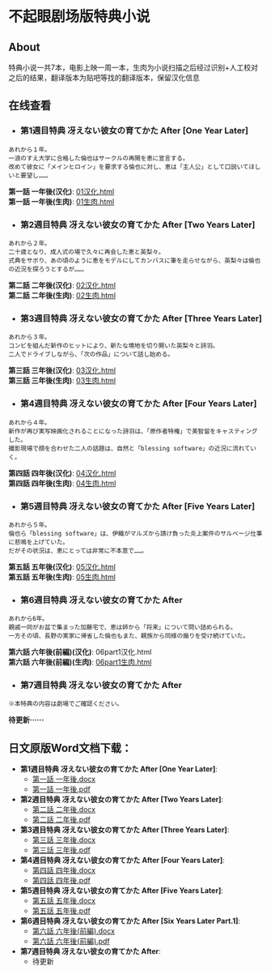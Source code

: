 # 不起眼剧场版特典小说
## About
特典小说一共7本，电影上映一周一本，生肉为小说扫描之后经过识别+人工校对之后的结果，翻译版本为贴吧等找的翻译版本，保留汉化信息

## 在线查看
+ ### 第1週目特典 冴えない彼女の育てかた After [One Year Later]  
```
あれから１年。
一浪のすえ大学に合格した倫也はサークルの再開を恵に宣言する。
改めて彼女に「メインヒロイン」を要求する倫也に対し、恵は「主人公」として口説いてほしいと要望し……。  
```  
**第一話 一年後(汉化)**: [01汉化.html](https://zhanghd.tech/saenai-movie-novelty/One-Year-Later/cn01.html)   
**第一話 一年後(生肉)**: [01生肉.html](https://zhanghd.tech/saenai-movie-novelty/One-Year-Later/01.html)    
+ ### 第2週目特典 冴えない彼女の育てかた After [Two Years Later]  
```
あれから２年。
二十歳となり、成人式の場で久々に再会した恵と英梨々。
式典をサボり、あの頃のように恵をモデルにしてカンバスに筆を走らせながら、英梨々は倫也の近況を探ろうとするが……。  
```  
**第二話 二年後(汉化)**: [02汉化.html](https://zhanghd.tech/saenai-movie-novelty/Two-Years-Later/cn02.html)     
**第二話 二年後(生肉)**: [02生肉.html](https://zhanghd.tech/saenai-movie-novelty/Two-Years-Later/02.html)   
+ ### 第3週目特典 冴えない彼女の育てかた After [Three Years Later]
```
あれから３年。
コンビを組んだ新作のヒットにより、新たな境地を切り開いた英梨々と詩羽。
二人でドライブしながら、「次の作品」について話し始める。  
```  
**第三話 三年後(汉化)**: [03汉化.html](https://zhanghd.tech/saenai-movie-novelty/Three-Years-Later/cn03.html)  
**第三話 三年後(生肉)**: [03生肉.html](https://zhanghd.tech/saenai-movie-novelty/Three-Years-Later/03.html)  
+ ### 第4週目特典 冴えない彼女の育てかた After [Four Years Later]  
```
あれから４年。
新作が再び実写映画化されることになった詩羽は、「原作者特権」で美智留をキャスティングした。
撮影現場で顔を合わせた二人の話題は、自然と「blessing software」の近況に流れていく。  
```  
**第四話 四年後(汉化)**: [04汉化.html](https://zhanghd.tech/saenai-movie-novelty/Four-Years-Later/cn04.html)  
**第四話 四年後(生肉)**: [04生肉.html](https://zhanghd.tech/saenai-movie-novelty/Four-Years-Later/04.html)  
+ ### 第5週目特典 冴えない彼女の育てかた After [Five Years Later]
```
あれから５年。
倫也ら「blessing software」は、伊織がマルズから請け負った炎上案件のサルベージ仕事に悲鳴を上げていた。
だがその状況は、恵にとっては非常に不本意で……。  
```  
**第五話 五年後(汉化)**: [05汉化.html](https://zhanghd.tech/saenai-movie-novelty/Five-Years-Later/cn05.html)  
**第五話 五年後(生肉)**: [05生肉.html](https://zhanghd.tech/saenai-movie-novelty/Five-Years-Later/05.html)  
+ ### 第6週目特典 冴えない彼女の育てかた After 
```
あれから6年。
親戚一同がお盆で集まった加藤宅で、恵は姉から「将来」について問い詰められる。
一方その頃、長野の実家に帰省した倫也もまた、親族から同様の煽りを受け続けていた。  
```  
**第六話 六年後(前編)(汉化)**: 06part1汉化.html  
**第六話 六年後(前編)(生肉)**: [06part1生肉.html](https://zhanghd.tech/saenai-movie-novelty/Six-Years-Later-Part1/06part1.html)    
+ ### 第7週目特典 冴えない彼女の育てかた After 
```
※本特典の内容は劇場でご確認ください。  
```  
**待更新······**  

## 日文原版Word文档下载：
- **第1週目特典 冴えない彼女の育てかた After [One Year Later]**:   
  - [第一話 一年後.docx](https://zhanghd.tech/saenai-movie-novelty/One-Year-Later/01.docx)  
  - [第一話 一年後.pdf](https://zhanghd.tech/saenai-movie-novelty/One-Year-Later/01.pdf)   
- **第2週目特典 冴えない彼女の育てかた After [Two Years Later]**:   
  - [第二話 二年後.docx](https://zhanghd.tech/saenai-movie-novelty/Two-Years-Later/02.docx)  
  - [第二話 二年後.pdf](https://zhanghd.tech/saenai-movie-novelty/Two-Years-Later/02.pdf)
- **第3週目特典 冴えない彼女の育てかた After [Three Years Later]**:   
  - [第三話 三年後.docx](https://zhanghd.tech/saenai-movie-novelty/Three-Years-Later/03.docx)  
  - [第三話 三年後.pdf](https://zhanghd.tech/saenai-movie-novelty/Three-Years-Later/03.pdf)  
- **第4週目特典 冴えない彼女の育てかた After [Four Years Later]**:   
  - [第四話 四年後.docx](https://zhanghd.tech/saenai-movie-novelty/Four-Years-Later/04.docx)  
  - [第四話 四年後.pdf](https://zhanghd.tech/saenai-movie-novelty/Four-Years-Later/04.pdf)  
- **第5週目特典 冴えない彼女の育てかた After [Five Years Later]**:   
  - [第五話 五年後.docx](https://zhanghd.tech/saenai-movie-novelty/Five-Years-Later/05.docx)  
  - [第五話 五年後.pdf](https://zhanghd.tech/saenai-movie-novelty/Five-Years-Later/05.pdf)    
- **第6週目特典 冴えない彼女の育てかた After [Six Years Later Part.1]**:   
  - [第六話 六年後(前編).docx](https://zhanghd.tech/saenai-movie-novelty/Six-Years-Later-Part1/06part1.docx)
  - [第六話 六年後(前編).pdf](https://zhanghd.tech/saenai-movie-novelty/Six-Years-Later-Part1/06part1.pdf)
- **第7週目特典 冴えない彼女の育てかた After**:   
  - 待更新   

